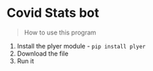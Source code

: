 # Covid Stats bot


> How to use this program

 1. Install the plyer module - ```pip install plyer```
 2. Download the file
 3. Run it
